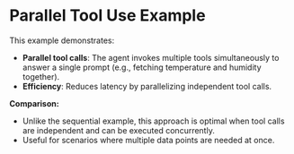 # Parallel Tool Use Example

This example demonstrates:

- **Parallel tool calls**: The agent invokes multiple tools simultaneously to answer a single prompt (e.g., fetching temperature and humidity together).
- **Efficiency**: Reduces latency by parallelizing independent tool calls.

**Comparison:**
- Unlike the sequential example, this approach is optimal when tool calls are independent and can be executed concurrently.
- Useful for scenarios where multiple data points are needed at once. 